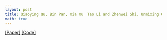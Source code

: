 ```yaml
---
layout: post
title: Qiaoying Qu, Bin Pan, Xia Xu, Tao Li and Zhenwei Shi. Unmixing Guided Unsupervised Network for RGB Spectral Super-Resolution. IEEE Transactions on Image Processing, vol. 32, pp. 4856-4867, 2023.
math: true
---
```

[[Paper]](https://doi.org/10.1109/TIP.2023.3299197) 
[[Code]](https://github.com/Lab-PANbin/UnGUN-Unmixing-Guided-Unsupervised-Network-for-RGB-Spectral-Super-Resolution)

